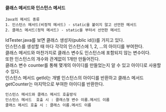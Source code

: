 #### 클래스 메서드와 인스턴스 메서드
```
Java의 메서드 종류
1. 인스턴스 메서드(비정적 메서드) - static을 붙이지 않고 선언한 메서드
2. 클래스 메서드(정적 메서드) - static을 부텨서 선언한 메서드
```
IdTester.java를 보면 클래스 생성자(public id())를 가지고 있다.   
인스턴스를 생성할 때 마다 각각의 인스턴스에 1, 2, ...의 아이디를 부여한다.   
클래스 메서드와 마찬가지로 클래스 변수도 인스턴스에 포함되지 않는 변수이다.   
또한 인스턴스의 개수와 관계없이 1개만 만들어진다.   
클래스 변수 counter를 통해 몇개의 아이디를 만들었는지 알 수 있고 아이디로 사용할 수 있다.   
인스턴스 메서드 getId는 개별 인스턴스의 아이디를 반환하고 클래스 메서드 getCounter는 마지막으로 부여한 아이디를 반환한다.   
   
```
인스턴스 메서드와 클래스 메서드 호출방식
인스턴스 메서드  호출 시 : 클래스형 변수 이름.메서드 이름
클래스 메서드 호출 시 : 클래스 이름.메서드 이름
```
